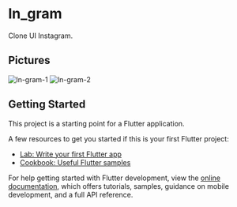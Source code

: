 # ln_gram

Clone UI Instagram.

## Pictures

![ln-gram-1](https://user-images.githubusercontent.com/62269693/169663084-2f037bbb-713b-4205-828a-8984d559fc27.jpg)
![ln-gram-2](https://user-images.githubusercontent.com/62269693/169663098-a4f611b4-886e-4b86-b058-2fa960e31ff9.jpg)



## Getting Started

This project is a starting point for a Flutter application.

A few resources to get you started if this is your first Flutter project:

- [Lab: Write your first Flutter app](https://docs.flutter.dev/get-started/codelab)
- [Cookbook: Useful Flutter samples](https://docs.flutter.dev/cookbook)

For help getting started with Flutter development, view the
[online documentation](https://docs.flutter.dev/), which offers tutorials,
samples, guidance on mobile development, and a full API reference.
